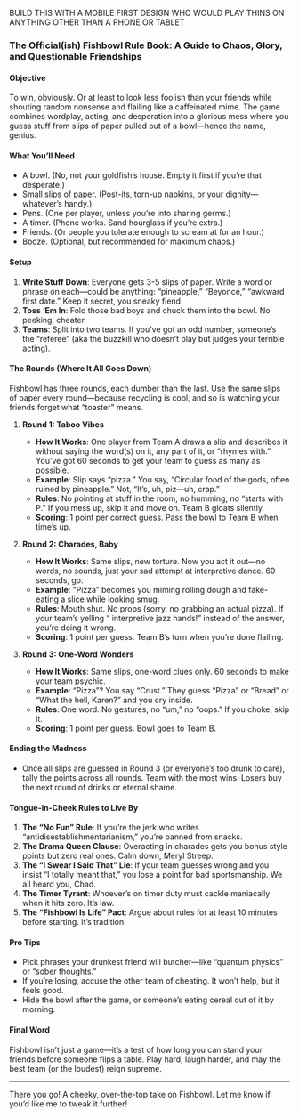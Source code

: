 BUILD THIS WITH  A MOBILE FIRST DESIGN
WHO WOULD PLAY THINS ON ANYTHING OTHER THAN A PHONE OR TABLET

### The Official(ish) Fishbowl Rule Book: A Guide to Chaos, Glory, and Questionable Friendships

#### Objective
To win, obviously. Or at least to look less foolish than your friends while shouting random nonsense and flailing like a caffeinated mime. The game combines wordplay, acting, and desperation into a glorious mess where you guess stuff from slips of paper pulled out of a bowl—hence the name, genius.

#### What You’ll Need
- A bowl. (No, not your goldfish’s house. Empty it first if you’re that desperate.)
- Small slips of paper. (Post-its, torn-up napkins, or your dignity—whatever’s handy.)
- Pens. (One per player, unless you’re into sharing germs.)
- A timer. (Phone works. Sand hourglass if you’re extra.)
- Friends. (Or people you tolerate enough to scream at for an hour.)
- Booze. (Optional, but recommended for maximum chaos.)

#### Setup
1. **Write Stuff Down**: Everyone gets 3-5 slips of paper. Write a word or phrase on each—could be anything: “pineapple,” “Beyoncé,” “awkward first date.” Keep it secret, you sneaky fiend.
2. **Toss ‘Em In**: Fold those bad boys and chuck them into the bowl. No peeking, cheater.
3. **Teams**: Split into two teams. If you’ve got an odd number, someone’s the “referee” (aka the buzzkill who doesn’t play but judges your terrible acting).

#### The Rounds (Where It All Goes Down)
Fishbowl has three rounds, each dumber than the last. Use the same slips of paper every round—because recycling is cool, and so is watching your friends forget what “toaster” means.

1. **Round 1: Taboo Vibes**
   - **How It Works**: One player from Team A draws a slip and describes it without saying the word(s) on it, any part of it, or “rhymes with.” You’ve got 60 seconds to get your team to guess as many as possible.
   - **Example**: Slip says “pizza.” You say, “Circular food of the gods, often ruined by pineapple.” Not, “It’s, uh, piz—uh, crap.”
   - **Rules**: No pointing at stuff in the room, no humming, no “starts with P.” If you mess up, skip it and move on. Team B gloats silently.
   - **Scoring**: 1 point per correct guess. Pass the bowl to Team B when time’s up.

2. **Round 2: Charades, Baby**
   - **How It Works**: Same slips, new torture. Now you act it out—no words, no sounds, just your sad attempt at interpretive dance. 60 seconds, go.
   - **Example**: “Pizza” becomes you miming rolling dough and fake-eating a slice while looking smug.
   - **Rules**: Mouth shut. No props (sorry, no grabbing an actual pizza). If your team’s yelling “ interpretive jazz hands!” instead of the answer, you’re doing it wrong.
   - **Scoring**: 1 point per guess. Team B’s turn when you’re done flailing.

3. **Round 3: One-Word Wonders**
   - **How It Works**: Same slips, one-word clues only. 60 seconds to make your team psychic.
   - **Example**: “Pizza”? You say “Crust.” They guess “Pizza” or “Bread” or “What the hell, Karen?” and you cry inside.
   - **Rules**: One word. No gestures, no “um,” no “oops.” If you choke, skip it.
   - **Scoring**: 1 point per guess. Bowl goes to Team B.

#### Ending the Madness
- Once all slips are guessed in Round 3 (or everyone’s too drunk to care), tally the points across all rounds. Team with the most wins. Losers buy the next round of drinks or eternal shame.

#### Tongue-in-Cheek Rules to Live By
1. **The “No Fun” Rule**: If you’re the jerk who writes “antidisestablishmentarianism,” you’re banned from snacks.
2. **The Drama Queen Clause**: Overacting in charades gets you bonus style points but zero real ones. Calm down, Meryl Streep.
3. **The “I Swear I Said That” Lie**: If your team guesses wrong and you insist “I totally meant that,” you lose a point for bad sportsmanship. We all heard you, Chad.
4. **The Timer Tyrant**: Whoever’s on timer duty must cackle maniacally when it hits zero. It’s law.
5. **The “Fishbowl Is Life” Pact**: Argue about rules for at least 10 minutes before starting. It’s tradition.

#### Pro Tips
- Pick phrases your drunkest friend will butcher—like “quantum physics” or “sober thoughts.”
- If you’re losing, accuse the other team of cheating. It won’t help, but it feels good.
- Hide the bowl after the game, or someone’s eating cereal out of it by morning.

#### Final Word
Fishbowl isn’t just a game—it’s a test of how long you can stand your friends before someone flips a table. Play hard, laugh harder, and may the best team (or the loudest) reign supreme.

---

There you go! A cheeky, over-the-top take on Fishbowl. Let me know if you’d like me to tweak it further!